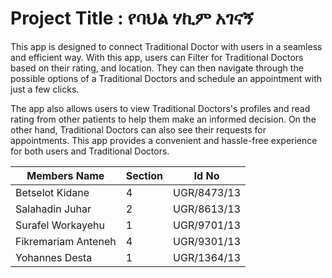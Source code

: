 # Project Title :   የባህል ሃኪም አገናኝ 

This app is designed to connect Traditional Doctor  with users in a seamless and efficient way. With this app, users can Filter for  Traditional Doctors based on their rating, and location. They can then navigate through the possible options of a  Traditional Doctors  and schedule an appointment with just a few clicks. 

The app also allows users to view Traditional Doctors's profiles and read rating from other patients to help them make an informed decision. On the other hand, Traditional Doctors can also see their requests for appointments. This app provides a convenient and hassle-free experience for both users and Traditional Doctors.


|   Members Name      |  Section |  Id No       |
| --------------------| -------- | ------------ |
| Betselot Kidane     |     4    | UGR/8473/13  |
| Salahadin Juhar     |     2    | UGR/8613/13  |
| Surafel Workayehu   |     1    | UGR/9701/13  |
| Fikremariam Anteneh |     4    | UGR/9301/13  |
| Yohannes Desta      |     1    | UGR/1364/13  |


